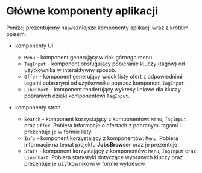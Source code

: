 # Główne komponenty aplikacji

Poniżej prezentujemy najważniejsze komponenty aplikacji wraz z krótkim opisem:

-   komponenty UI
    -   `Menu` - komponent generujący widok górnego menu.
    -   `TagInput` - komponent obsługujący pobieranie kluczy (tagów) od użytkownika
        w interaktywny sposób.
    -   `Offer` - komponent generujący widok listy ofert z odpowiednimi tagami pobranymi
        od użytkownika poprzez komponent `TagInput`.
    -   `LineChart` - komponent renderujący wykresy liniowe dla kluczy pobranych
        dzięki komponentowi `TagInput`.

-   komponenty stron
    -   `Search` - komponent korzystający z komponentów: `Menu`, `TagInput` oraz
        `Offer`. Pobiera informacje o ofertach z pobranymi tagami i prezentuje
        je w formie listy.
    -   `Info` - komponent korzystający z komponentów: `Menu`. Pobiera
        informacje na temat projektu **JobsBrowser** oraz je prezentuje.
    -   `Stats` - komponent korzystający z komponentów: `Menu`, `TagInput` oraz
        `LineChart`. Pobiera statystyki dotyczące wybranych kluczy oraz prezentuje
        je użytkownikowi w formie wykresów.
